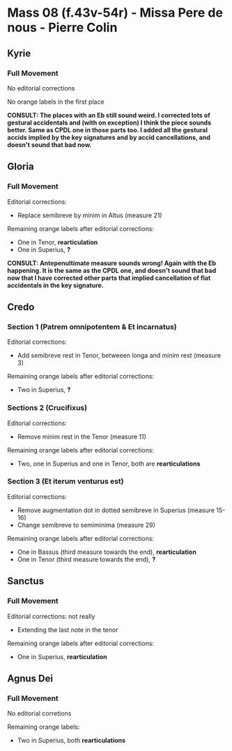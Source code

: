 # Mass 08 (f.43v-54r) - Missa Pere de nous - Pierre Colin



## Kyrie
### Full Movement

No editorial corrections

No orange labels in the first place

**CONSULT: The places with an Eb still sound weird.
I corrected lots of gestural accidentals and (with on exception) I think the piece sounds better. Same as CPDL one in those parts too. I added all the gestural accids implied by the key signatures and by accid cancellations, and doesn't sound that bad now.**


## Gloria
### Full Movement

Editorial corrections:
- Replace semibreve by minim in Altus (measure 21)

Remaining orange labels after editorial corrections:
- One in Tenor, **rearticulation**
- One in Superius, **?**

**CONSULT: Antepenultimate measure sounds wrong! Again with the Eb happening. It is the same as the CPDL one, and doesn't sound that bad now that I have corrected other parts that implied cancellation of flat accidentals in the key signature.**


## Credo 
### Section 1 (Patrem omnipotentem & Et incarnatus)

Editorial corrections:
- Add semibreve rest in Tenor, betweeen longa and minim rest (measure 3)

Remaining orange labels after editorial corrections:
- Two in Superius, **?**


### Sections 2 (Crucifixus)

Editorial corrections:
- Remove minim rest in the Tenor (measure 11)

Remaining orange labels after editorial corrections:
- Two, one in Superius and one in Tenor, both are **rearticulations**


### Section 3 (Et iterum venturus est)

Editorial corrections:
- Remove augmentation dot in dotted semibreve in Superius (measure 15-16)
- Change semibreve to semiminima (measure 29)

Remaining orange labels after editorial corrections:
- One in Bassus (third measure towards the end), **rearticulation** 
- One in Tenor (third measure towards the end), **?**


## Sanctus
### Full Movement

Editorial corrections: not really
- Extending the last note in the tenor

Remaining orange labels after editorial corrections:
- One in Superius, **rearticulation**


## Agnus Dei 
### Full Movement

No editorial corretions

Remaining orange labels:
- Two in Superius, both **rearticulations**
